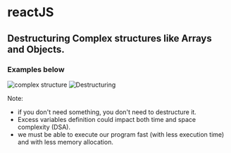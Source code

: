 # reactJS

## Destructuring Complex structures like Arrays and Objects.

### Examples below
![complex structure](https://user-images.githubusercontent.com/94203408/157235460-6449b417-8b95-4613-8ecd-370169ddc4f8.png)
![Destructuring](https://user-images.githubusercontent.com/94203408/157235466-b973ca40-31ce-43ae-b96e-39412738e60a.png)


Note:
- if you don't need something, you don't need to destructure it.
- Excess variables definition could impact both time and space complexity (DSA).
- we must be able to execute our program fast (with less execution time) and with less memory allocation. 


